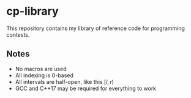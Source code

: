 # cp-library
This repository contains my library of reference code for programming contests.

## Notes

- No macros are used
- All indexing is 0-based
- All intervals are half-open, like this $[l, r)$
- GCC and C++17 may be required for everything to work
